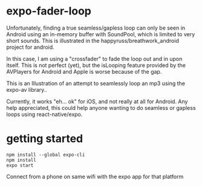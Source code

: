 # expo-fader-loop
Unfortunately, finding a true seamless/gapless loop can only be seen in Android using an in-memory buffer with SoundPool, which is limited to very short sounds. This is illustrated in the happyruss/breathwork_android project for android.

In this case, I am using a "crossfader" to fade the loop out and in upon itself. This is not perfect (yet), but the isLooping feature provided by the AVPlayers for Android and Apple is worse because of the gap. 

This is an Illustration of an attempt to seamlessly loop an mp3 using the expo-av library..

Currently, it works "eh... ok" for iOS, and not really at all for Android. Any help appreciated, this could help anyone wanting to do seamless or gapless loops using react-native/expo.

# getting started
```
npm install --global expo-cli
npm install
expo start
```
Connect from a phone on same wifi with the expo app for that platform
